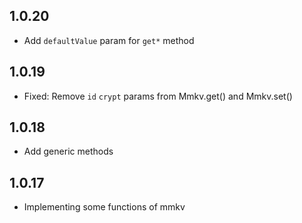 ## 1.0.20

* Add `defaultValue` param for `get*` method

## 1.0.19

* Fixed: Remove `id` `crypt` params from Mmkv.get() and Mmkv.set()

## 1.0.18

* Add generic methods

## 1.0.17

* Implementing some functions of mmkv